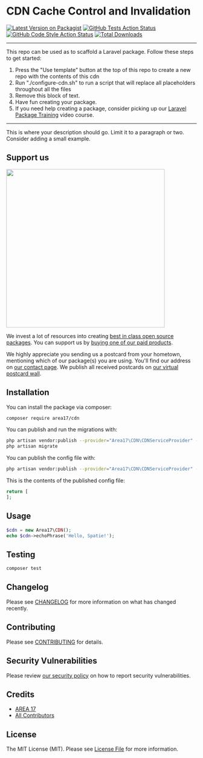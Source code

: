 # CDN Cache Control and Invalidation

[![Latest Version on Packagist](https://img.shields.io/packagist/v/area17/cdn.svg?style=flat-square)](https://packagist.org/packages/area17/cdn)
[![GitHub Tests Action Status](https://img.shields.io/github/workflow/status/area17/cdn/run-tests?label=tests)](https://github.com/area17/cdn/actions?query=workflow%3Arun-tests+branch%3Amain)
[![GitHub Code Style Action Status](https://img.shields.io/github/workflow/status/area17/cdn/Check%20&%20fix%20styling?label=code%20style)](https://github.com/area17/cdn/actions?query=workflow%3A"Check+%26+fix+styling"+branch%3Amain)
[![Total Downloads](https://img.shields.io/packagist/dt/area17/cdn.svg?style=flat-square)](https://packagist.org/packages/area17/cdn)

---
This repo can be used as to scaffold a Laravel package. Follow these steps to get started:

1. Press the "Use template" button at the top of this repo to create a new repo with the contents of this cdn
2. Run "./configure-cdn.sh" to run a script that will replace all placeholders throughout all the files
3. Remove this block of text.
4. Have fun creating your package.
5. If you need help creating a package, consider picking up our <a href="https://laravelpackage.training">Laravel Package Training</a> video course.
---

This is where your description should go. Limit it to a paragraph or two. Consider adding a small example.

## Support us

[<img src="https://github-ads.s3.eu-central-1.amazonaws.com/CDN.jpg?t=1" width="419px" />](https://spatie.be/github-ad-click/CDN)

We invest a lot of resources into creating [best in class open source packages](https://spatie.be/open-source). You can support us by [buying one of our paid products](https://spatie.be/open-source/support-us).

We highly appreciate you sending us a postcard from your hometown, mentioning which of our package(s) you are using. You'll find our address on [our contact page](https://spatie.be/about-us). We publish all received postcards on [our virtual postcard wall](https://spatie.be/open-source/postcards).

## Installation

You can install the package via composer:

```bash
composer require area17/cdn
```

You can publish and run the migrations with:

```bash
php artisan vendor:publish --provider="Area17\CDN\CDNServiceProvider" --tag="cdn-migrations"
php artisan migrate
```

You can publish the config file with:
```bash
php artisan vendor:publish --provider="Area17\CDN\CDNServiceProvider" --tag="cdn-config"
```

This is the contents of the published config file:

```php
return [
];
```

## Usage

```php
$cdn = new Area17\CDN();
echo $cdn->echoPhrase('Hello, Spatie!');
```

## Testing

```bash
composer test
```

## Changelog

Please see [CHANGELOG](CHANGELOG.md) for more information on what has changed recently.

## Contributing

Please see [CONTRIBUTING](.github/CONTRIBUTING.md) for details.

## Security Vulnerabilities

Please review [our security policy](../../security/policy) on how to report security vulnerabilities.

## Credits

- [AREA 17](https://github.com/area17)
- [All Contributors](../../contributors)

## License

The MIT License (MIT). Please see [License File](LICENSE.md) for more information.
